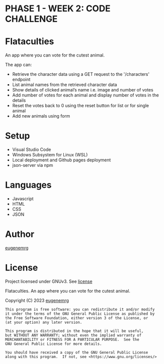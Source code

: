 # PHASE 1 - WEEK 2: CODE CHALLENGE

# Flataculties

An app where you can vote for the cutest animal.

The app can:
- Retrieve the character data using a GET request to the '/characters' endpoint
- List animal names from the retrieved character data
- Show details of clicked animal’s name i.e. image and number of votes
- Add number of votes for each animal and display number of votes in the details
- Reset the votes back to 0 using the reset button for list or for single animal
- Add new animals using form


# Setup
- Visual Studio Code
- Windows Subsystem for Linux (WSL)
- Local deployment and Github pages deployment
- json-server via npm

# Languages
- Javascript
- HTML
- CSS
- JSON

# Author
[eugenemrg](https://github.com/eugenemrg) 

# License
Project licensed under GNUv3. See [license](/LICENSE)

Flataculties. An app where you can vote for the cutest animal.

Copyright (C) 2023  [eugenemrg](https://github.com/eugenemrg) 

    This program is free software: you can redistribute it and/or modify
    it under the terms of the GNU General Public License as published by
    the Free Software Foundation, either version 3 of the License, or
    (at your option) any later version.

    This program is distributed in the hope that it will be useful,
    but WITHOUT ANY WARRANTY; without even the implied warranty of
    MERCHANTABILITY or FITNESS FOR A PARTICULAR PURPOSE.  See the
    GNU General Public License for more details.

    You should have received a copy of the GNU General Public License
    along with this program.  If not, see <https://www.gnu.org/licenses/>